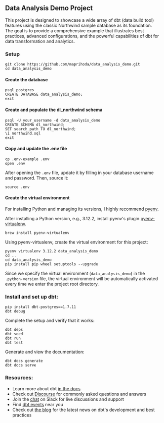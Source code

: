 ## Data Analysis Demo Project

This project is designed to showcase a wide array of dbt (data build tool) features using the classic Northwind 
sample database as its foundation. The goal is to provide a comprehensive example that illustrates best practices, 
advanced configurations, and the powerful capabilities of dbt for data transformation and analytics.

### Setup

```
git clone https://github.com/maprihoda/data_analysis_demo.git
cd data_analysis_demo
```

#### Create the database
```
psql postgres
CREATE DATABASE data_analysis_demo;
exit
```

#### Create and populate the dl_northwind schema
```
psql -U your_username -d data_analysis_demo
CREATE SCHEMA dl_northwind;
SET search_path TO dl_northwind;
\i northwind.sql
exit
```

#### Copy and update the .env file
```
cp .env-example .env
open .env

```
After opening the `.env` file, update it by filling in your database username and password. Then, source it:

```
source .env
```


#### Create the virtual environment

For installing Python and managing its versions, I highly recommend [pyenv](https://github.com/pyenv/pyenv). 

After installing a Python version, e.g., 3.12.2, install pyenv's plugin [pyenv-virtualenv](https://github.com/pyenv/pyenv-virtualenv). 

```
brew install pyenv-virtualenv
```

Using pyenv-virtualenv, create the virtual environment for this project:

```
pyenv virtualenv 3.12.2 data_analysis_demo
cd ..
cd data_analysis_demo
pip install pip wheel setuptools --upgrade
```

Since we specify the virtual environment (`data_analysis_demo`) in the `.python-version` file, 
the virtual environment will be automatically activated every time we enter the project root directory.

### Install and set up dbt:
```
pip install dbt-postgres==1.7.11
dbt debug
```

Complete the setup and verify that it works:
```
dbt deps
dbt seed
dbt run
dbt test
```

Generate and view the documentation:
```
dbt docs generate
dbt docs serve
```

### Resources:
- Learn more about dbt [in the docs](https://docs.getdbt.com/docs/introduction)
- Check out [Discourse](https://discourse.getdbt.com/) for commonly asked questions and answers
- Join the [chat](https://community.getdbt.com/) on Slack for live discussions and support
- Find [dbt events](https://events.getdbt.com) near you
- Check out [the blog](https://blog.getdbt.com/) for the latest news on dbt's development and best practices
